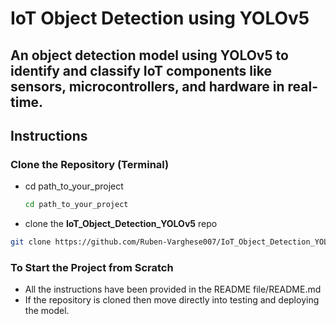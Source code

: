 # IoT Object Detection using YOLOv5
## An object detection model using YOLOv5 to identify and classify IoT components like sensors, microcontrollers, and hardware in real-time.

## Instructions

### Clone the Repository (Terminal)
- cd path_to_your_project
  ```sh
  cd path_to_your_project
- clone the **IoT_Object_Detection_YOLOv5** repo
```sh
git clone https://github.com/Ruben-Varghese007/IoT_Object_Detection_YOLOv5.git
```

### To Start the Project from Scratch
- All the instructions have been provided in the README file/README.md
- If the repository is cloned then move directly into testing and deploying the model.

